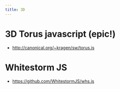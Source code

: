 ```yaml
---
title: 3D
---
```


# 3D Torus javascript (epic!)
* <http://canonical.org/~kragen/sw/torus.js>

# Whitestorm JS
* <https://github.com/WhitestormJS/whs.js>
